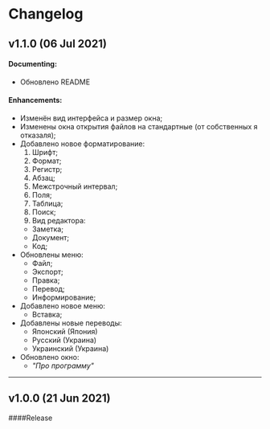 # Changelog
<!--
## vX.X.X (DATE)

#### Bug Fixes:

- [# XXX](https : / / github . com / XXX) DESCRIPTION

#### Invalid Fixed:

- [# XXX](https : / / github . com / XXX) DESCRIPTION

#### Documenting:

- [# XXX](https : / / github . com / XXX) DESCRIPTION

#### Duplicating:

- [# XXX](https : / / github . com / XXX) DESCRIPTION

#### Enhancements:

- [# XXX](https : / / github . com / XXX) DESCRIPTION

---
-->
## v1.1.0 (06 Jul 2021)

#### Documenting:
- Обновлено README

#### Enhancements:
- Изменён вид интерфейса и размер окна;
- Изменены окна открытия файлов на стандартные (от собственных я отказаля);
- Добавлено новое форматирование:
  1. Шрифт;
  2. Формат;
  3. Регистр;
  4. Абзац;
  5. Межстрочный интервал;
  6. Поля;
  7. Таблица;
  8. Поиск;
  9. Вид редактора:
    * Заметка;
    * Документ;
    * Код;
- Обновлены меню:
  * Файл;
  * Экспорт;
  * Правка;
  * Перевод;
  * Информирование;
- Добавлено новое меню:
  * Вставка;
- Добавлены новые переводы:
  * Японский (Япония)
  * Русский (Украина)
  * Украинский (Украина)
- Обновлено окно:
  * _"Про программу"_

---

## v1.0.0 (21 Jun 2021)

####Release

